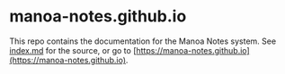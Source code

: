 # manoa-notes.github.io

This repo contains the documentation for the Manoa Notes system. See [index.md](index.md) for the source, or go to [https://manoa-notes.github.io](https://manoa-notes.github.io).
